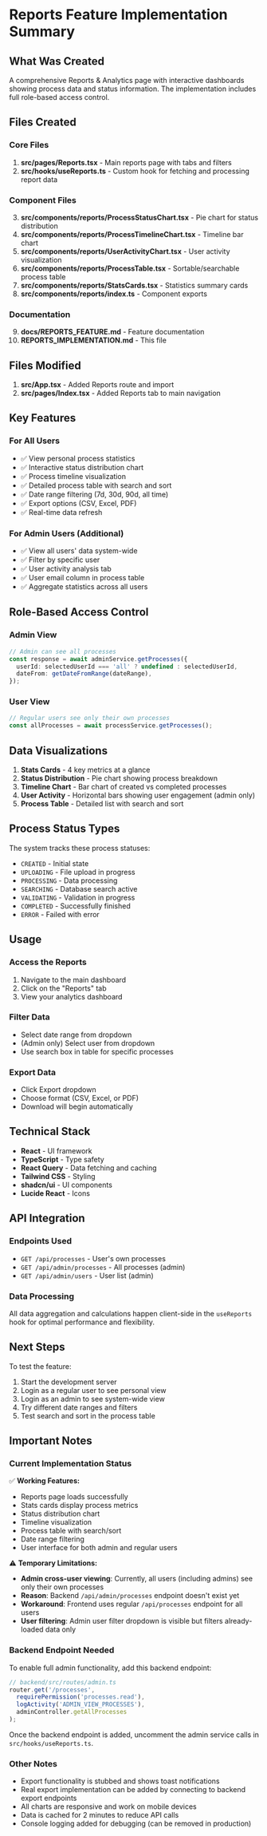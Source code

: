 # Reports Feature Implementation Summary

## What Was Created

A comprehensive Reports & Analytics page with interactive dashboards showing process data and status information. The implementation includes full role-based access control.

## Files Created

### Core Files
1. **src/pages/Reports.tsx** - Main reports page with tabs and filters
2. **src/hooks/useReports.ts** - Custom hook for fetching and processing report data

### Component Files
3. **src/components/reports/ProcessStatusChart.tsx** - Pie chart for status distribution
4. **src/components/reports/ProcessTimelineChart.tsx** - Timeline bar chart
5. **src/components/reports/UserActivityChart.tsx** - User activity visualization
6. **src/components/reports/ProcessTable.tsx** - Sortable/searchable process table
7. **src/components/reports/StatsCards.tsx** - Statistics summary cards
8. **src/components/reports/index.ts** - Component exports

### Documentation
9. **docs/REPORTS_FEATURE.md** - Feature documentation
10. **REPORTS_IMPLEMENTATION.md** - This file

## Files Modified

1. **src/App.tsx** - Added Reports route and import
2. **src/pages/Index.tsx** - Added Reports tab to main navigation

## Key Features

### For All Users
- ✅ View personal process statistics
- ✅ Interactive status distribution chart
- ✅ Process timeline visualization
- ✅ Detailed process table with search and sort
- ✅ Date range filtering (7d, 30d, 90d, all time)
- ✅ Export options (CSV, Excel, PDF)
- ✅ Real-time data refresh

### For Admin Users (Additional)
- ✅ View all users' data system-wide
- ✅ Filter by specific user
- ✅ User activity analysis tab
- ✅ User email column in process table
- ✅ Aggregate statistics across all users

## Role-Based Access Control

### Admin View
```typescript
// Admin can see all processes
const response = await adminService.getProcesses({
  userId: selectedUserId === 'all' ? undefined : selectedUserId,
  dateFrom: getDateFromRange(dateRange),
});
```

### User View
```typescript
// Regular users see only their own processes
const allProcesses = await processService.getProcesses();
```

## Data Visualizations

1. **Stats Cards** - 4 key metrics at a glance
2. **Status Distribution** - Pie chart showing process breakdown
3. **Timeline Chart** - Bar chart of created vs completed processes
4. **User Activity** - Horizontal bars showing user engagement (admin only)
5. **Process Table** - Detailed list with search and sort

## Process Status Types

The system tracks these process statuses:
- `CREATED` - Initial state
- `UPLOADING` - File upload in progress
- `PROCESSING` - Data processing
- `SEARCHING` - Database search active
- `VALIDATING` - Validation in progress
- `COMPLETED` - Successfully finished
- `ERROR` - Failed with error

## Usage

### Access the Reports
1. Navigate to the main dashboard
2. Click on the "Reports" tab
3. View your analytics dashboard

### Filter Data
- Select date range from dropdown
- (Admin only) Select user from dropdown
- Use search box in table for specific processes

### Export Data
- Click Export dropdown
- Choose format (CSV, Excel, or PDF)
- Download will begin automatically

## Technical Stack

- **React** - UI framework
- **TypeScript** - Type safety
- **React Query** - Data fetching and caching
- **Tailwind CSS** - Styling
- **shadcn/ui** - UI components
- **Lucide React** - Icons

## API Integration

### Endpoints Used
- `GET /api/processes` - User's own processes
- `GET /api/admin/processes` - All processes (admin)
- `GET /api/admin/users` - User list (admin)

### Data Processing
All data aggregation and calculations happen client-side in the `useReports` hook for optimal performance and flexibility.

## Next Steps

To test the feature:
1. Start the development server
2. Login as a regular user to see personal view
3. Login as an admin to see system-wide view
4. Try different date ranges and filters
5. Test search and sort in the process table

## Important Notes

### Current Implementation Status

✅ **Working Features:**
- Reports page loads successfully
- Stats cards display process metrics
- Status distribution chart
- Timeline visualization
- Process table with search/sort
- Date range filtering
- User interface for both admin and regular users

⚠️ **Temporary Limitations:**
- **Admin cross-user viewing**: Currently, all users (including admins) see only their own processes
- **Reason**: Backend `/api/admin/processes` endpoint doesn't exist yet
- **Workaround**: Frontend uses regular `/api/processes` endpoint for all users
- **User filtering**: Admin user filter dropdown is visible but filters already-loaded data only

### Backend Endpoint Needed

To enable full admin functionality, add this backend endpoint:

```typescript
// backend/src/routes/admin.ts
router.get('/processes', 
  requirePermission('processes.read'),
  logActivity('ADMIN_VIEW_PROCESSES'),
  adminController.getAllProcesses
);
```

Once the backend endpoint is added, uncomment the admin service calls in `src/hooks/useReports.ts`.

### Other Notes

- Export functionality is stubbed and shows toast notifications
- Real export implementation can be added by connecting to backend export endpoints
- All charts are responsive and work on mobile devices
- Data is cached for 2 minutes to reduce API calls
- Console logging added for debugging (can be removed in production)
